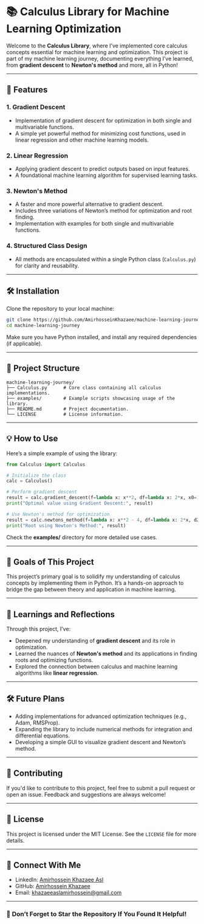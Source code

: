 
# 📚 **Calculus Library for Machine Learning Optimization**  

Welcome to the **Calculus Library**, where I’ve implemented core calculus concepts essential for machine learning and optimization. This project is part of my machine learning journey, documenting everything I’ve learned, from **gradient descent** to **Newton's method** and more, all in Python!  

---

## 🚀 **Features**  

### 1. **Gradient Descent**  
- Implementation of gradient descent for optimization in both single and multivariable functions.  
- A simple yet powerful method for minimizing cost functions, used in linear regression and other machine learning models.  

### 2. **Linear Regression**  
- Applying gradient descent to predict outputs based on input features.  
- A foundational machine learning algorithm for supervised learning tasks.  

### 3. **Newton's Method**  
- A faster and more powerful alternative to gradient descent.  
- Includes three variations of Newton’s method for optimization and root finding.  
- Implementation with examples for both single and multivariable functions.  

### 4. **Structured Class Design**  
- All methods are encapsulated within a single Python class (`Calculus.py`) for clarity and reusability.  

---

## 🛠️ **Installation**  

Clone the repository to your local machine:  

```bash  
git clone https://github.com/AmirhosseinKhazaee/machine-learning-journey.git  
cd machine-learning-journey  
```

Make sure you have Python installed, and install any required dependencies (if applicable).  

---

## 📂 **Project Structure**  

```plaintext  
machine-learning-journey/  
├── Calculus.py      # Core class containing all calculus implementations.  
├── examples/        # Example scripts showcasing usage of the library.  
├── README.md        # Project documentation.  
└── LICENSE          # License information.  
```  

---

## 💡 **How to Use**  

Here’s a simple example of using the library:  

```python  
from Calculus import Calculus  

# Initialize the class  
calc = Calculus()  

# Perform gradient descent  
result = calc.gradient_descent(f=lambda x: x**2, df=lambda x: 2*x, x0=10, learning_rate=0.1)  
print("Optimal value using Gradient Descent:", result)  

# Use Newton's method for optimization  
result = calc.newtons_method(f=lambda x: x**2 - 4, df=lambda x: 2*x, d2f=lambda x: 2, x0=3)  
print("Root using Newton's Method:", result)  
```  

Check the **examples/** directory for more detailed use cases.  

---

## 🎯 **Goals of This Project**  
This project’s primary goal is to solidify my understanding of calculus concepts by implementing them in Python. It’s a hands-on approach to bridge the gap between theory and application in machine learning.  

---

## 📝 **Learnings and Reflections**  
Through this project, I’ve:  
- Deepened my understanding of **gradient descent** and its role in optimization.  
- Learned the nuances of **Newton's method** and its applications in finding roots and optimizing functions.  
- Explored the connection between calculus and machine learning algorithms like **linear regression**.  

---

## 🛠️ **Future Plans**  
- Adding implementations for advanced optimization techniques (e.g., Adam, RMSProp).  
- Expanding the library to include numerical methods for integration and differential equations.  
- Developing a simple GUI to visualize gradient descent and Newton’s method.  

---

## 📎 **Contributing**  
If you'd like to contribute to this project, feel free to submit a pull request or open an issue. Feedback and suggestions are always welcome!  

---

## 📄 **License**  
This project is licensed under the MIT License. See the `LICENSE` file for more details.  

---

## 🔗 **Connect With Me**  
- LinkedIn: [Amirhossein Khazaee Asl](https://www.linkedin.com/in/amirhossein-khazaee-asl-9b7b92323/)  
- GitHub: [Amirhossein Khazaee](https://github.com/AmirhosseinKhazaee)  
- Email: khazaeeaslamirhossein@gmail.com 

---

### 🌟 **Don’t Forget to Star the Repository If You Found It Helpful!**  
